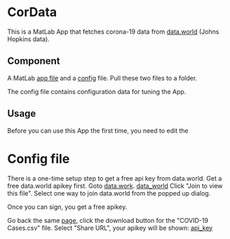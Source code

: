 # CorData
This is a MatLab App that fetches corona-19 data from [data.world](https://data.world/covid-19-data-resource-hub/covid-19-case-counts) (Johns Hopkins data). 

## Component
A MatLab [app file](CorData.mlapp) and a [config](app_config.m) file. Pull these two files to a folder.

The config file contains configuration data for tuning the App.

## Usage
Before you can use this App the first time, you need to edit the 
# Config file
There is a one-time setup step to get a free api key from data.world.
Get a free data.world apikey first. Goto [data.work](https://data.world/covid-19-data-resource-hub/covid-19-case-counts).
[data_world](images/data_world.png)
Click "Join to view this file". 
Select one way to join data.world from the popped up dialog. 

Once you can sign, you get a free apikey. 

Go back the same [page](https://data.world/covid-19-data-resource-hub/covid-19-case-counts), click the download button for the "COVID-19 Cases.csv" file. Select "Share URL", your apikey will be shown:
[api_key](images/sharedlink.png)
